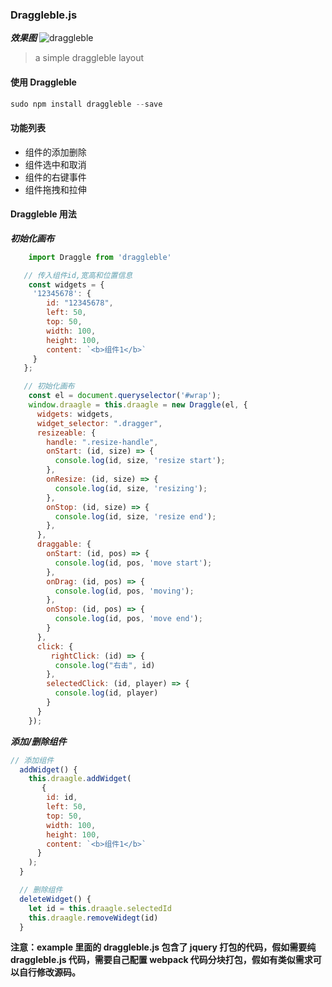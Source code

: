 ### Draggleble.js

***效果图***
![draggleble](https://github.com/song111/font-end-question/blob/master/image/draggleble/draggleble.gif)

> a simple draggleble layout

####  使用 Draggleble

```javascript
sudo npm install draggleble --save
``` 

#### 功能列表
- 组件的添加删除
- 组件选中和取消
- 组件的右键事件
- 组件拖拽和拉伸


#### Draggleble 用法

***初始化画布***
```javascript
    import Draggle from 'draggleble'

   // 传入组件id,宽高和位置信息
    const widgets = {
     '12345678': {
        id: "12345678", 
        left: 50,   
        top: 50,    
        width: 100,
        height: 100,
        content: `<b>组件1</b>`
     }
   };

   // 初始化画布
    const el = document.queryselector('#wrap');
    window.draagle = this.draagle = new Draggle(el, {
      widgets: widgets,
      widget_selector: ".dragger",
      resizeable: {
        handle: ".resize-handle",
        onStart: (id, size) => {
          console.log(id, size, 'resize start');
        },
        onResize: (id, size) => {
          console.log(id, size, 'resizing');
        },
        onStop: (id, size) => {
          console.log(id, size, 'resize end');
        },
      },
      draggable: {
        onStart: (id, pos) => {
          console.log(id, pos, 'move start');
        },
        onDrag: (id, pos) => {
          console.log(id, pos, 'moving');
        },
        onStop: (id, pos) => {
          console.log(id, pos, 'move end');
        }
      },
      click: {
         rightClick: (id) => {
          console.log("右击", id)
        },
        selectedClick: (id, player) => {
          console.log(id, player)
        }
      }
    });
```

***添加/删除组件***
```javascript
// 添加组件
  addWidget() {
    this.draagle.addWidget(
       {
        id: id,
        left: 50,
        top: 50,
        width: 100,
        height: 100,
        content: `<b>组件1</b>`
      }
    );
  }

  // 删除组件
  deleteWidget() {
    let id = this.draagle.selectedId
    this.draagle.removeWidegt(id)
  }
```

 **注意：example 里面的 draggleble.js 包含了 jquery 打包的代码，假如需要纯 draggleble.js 代码，需要自己配置 webpack 代码分块打包，假如有类似需求可以自行修改源码。**


